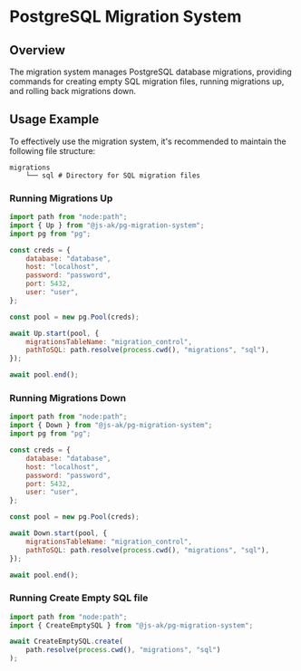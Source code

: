 # PostgreSQL Migration System

## Overview

The migration system manages PostgreSQL database migrations, providing commands for creating empty SQL migration files, running migrations up, and rolling back migrations down.

## Usage Example

To effectively use the migration system, it's recommended to maintain the following file structure:

```
migrations
    └── sql # Directory for SQL migration files
```

### Running Migrations Up

```javascript
import path from "node:path";
import { Up } from "@js-ak/pg-migration-system";
import pg from "pg";

const creds = {
    database: "database",
    host: "localhost",
    password: "password",
    port: 5432,
    user: "user",
};

const pool = new pg.Pool(creds);

await Up.start(pool, {
    migrationsTableName: "migration_control",
    pathToSQL: path.resolve(process.cwd(), "migrations", "sql"),
});

await pool.end();
```

### Running Migrations Down

```javascript
import path from "node:path";
import { Down } from "@js-ak/pg-migration-system";
import pg from "pg";

const creds = {
    database: "database",
    host: "localhost",
    password: "password",
    port: 5432,
    user: "user",
};

const pool = new pg.Pool(creds);

await Down.start(pool, {
    migrationsTableName: "migration_control",
    pathToSQL: path.resolve(process.cwd(), "migrations", "sql"),
});

await pool.end();
```

### Running Create Empty SQL file

```javascript
import path from "node:path";
import { CreateEmptySQL } from "@js-ak/pg-migration-system";

await CreateEmptySQL.create(
    path.resolve(process.cwd(), "migrations", "sql")
);
```
